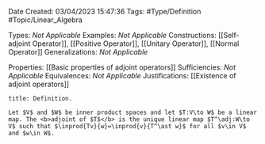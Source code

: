 <div class="topSpace"></div>

Date Created: 03/04/2023 15:47:36
Tags: #Type/Definition #Topic/Linear_Algebra

Types: <i>Not Applicable</i>
Examples: <i>Not Applicable</i>
Constructions: [[Self-adjoint Operator]], [[Positive Operator]], [[Unitary Operator]], [[Normal Operator]]
Generalizations: <i>Not Applicable</i>

Properties: [[Basic properties of adjoint operators]]
Sufficiencies: <i>Not Applicable</i>
Equivalences: <i>Not Applicable</i>
Justifications: [[Existence of adjoint operators]]

``` ad-Definition
title: Definition.

Let $V$ and $W$ be inner product spaces and let $T:V\to W$ be a linear map. The <b>adjoint of $T$</b> is the unique linear map $T^\adj:W\to V$ such that $\inprod{Tv}{w}=\inprod{v}{T^\ast w}$ for all $v\in V$ and $w\in W$.

```

